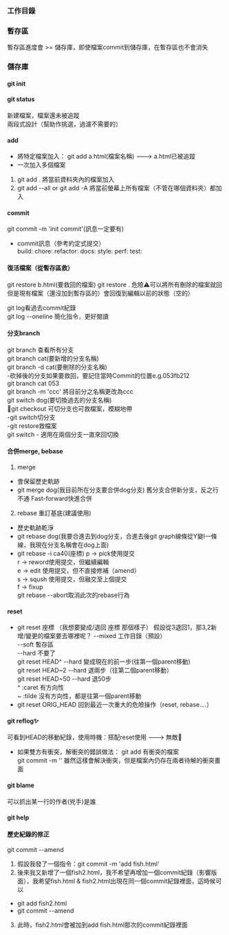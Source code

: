 ### 工作目錄
### 暫存區
暫存區進度會 >= 儲存庫，即使檔案commit到儲存庫，在暫存區也不會消失
### 儲存庫
#### git init
#### git status
新建檔案，檔案還未被追蹤<br/>
兩段式設計（幫助作挑選，過濾不需要的）
#### add
* 將特定檔案加入：
git add a.html(檔案名稱) ---> a.html已被追蹤
* 一次加入多個檔案
1. git add . 將當前資料夾內的檔案加入
2. git add --all or git add -A 將當前螢幕上所有檔案（不管在哪個資料夾）都加入

#### commit
git commit -m 'init commit'(訊息一定要有)
* commit訊息（參考約定式提交）<br/>
build:
chore:
refactor:
docs:
style:
perf:
test:

#### 復活檔案（從暫存區救）
git restore b.html(要救回的檔案)
git restore . 危險⚠️可以將所有刪除的檔案就回但是現有檔案（還沒加到暫存區的）會回復到編輯以前的狀態（空的）

git log看過去commit紀錄<br/>
git log --oneline 簡化指令，更好閱讀

#### 分支branch
git branch 查看所有分支<br/>
git branch cat(要新增的分支名稱)<br/>
git branch -d cat(要刪除的分支名稱)<br/>
-砍掉後的分支如果要救回，要記住當時Commit的位置e.g.053fb212<br/>
git branch cat 053<br/>
git branch -m 'ccc' 將目前分之名稱更改為ccc<br/>
git switch dog(要切換過去的分支名稱)<br/>
👴git checkout 可切分支也可救檔案，模糊地帶<br/>
    -git switch切分支<br/>
    -git restore救檔案<br/>
git switch - 適用在兩個分支一直來回切換
#### 合併merge, bebase
1. merge 
- 會保留歷史軌跡
- git merge dog(我目前所在分支要合併dog分支)
舊分支合併新分支，反之行不通
Fast-forward快進合併
2. rebase 重訂基底(建議使用)
- 歷史軌跡乾淨
- git rebase dog(我要合進去到dog分支，合進去後git graph線條從Y變I一條線，我現在分支名稱會在dog上面)
- git rebase -i ca40(座標)
p -> pick使用提交<br/>
r -> reword使用提交，但繼續編輯<br/>
e -> edit 使用提交，但不直接修補（amend）<br/>
s -> sqush 使用提交，但融交至上個提交<br/>
f -> fixup<br/>
git rebase --abort取消此次的rebase行為

#### reset
* git reset 座標 （我想要變成/退回 座標 那個樣子）
假設從3退回1，那3,2新增/變更的檔案要去哪裡呢？
--mixed 工作目錄（預設）<br/>
--soft 暫存區<br/>
--hard 不要了<br/>
git reset HEAD^ --hard 變成現在的前一步(往第一個parent移動)<br/>
git reset HEAD~2 --hard 退兩步（往第二個parent移動）<br/>
git reset HEAD~50 --hard 退50步<br/>
^ :caret 有方向性<br/>
~ :tilde 沒有方向性，都是往第一個parent移動
* git reset ORIG_HEAD
回到最近一次重大的危險操作（reset, rebase....）

#### git reflog✨
可看到HEAD的移動紀錄，使用時機：搭配reset使用 ---> 無敵🚩

* 如果雙方有衝突，解衝突的錯誤做法：
git add 有衝突的檔案<br/>
git commit -m ''
雖然這樣會解決衝突，但是檔案內仍存在兩者待解的衝突畫面

#### git blame
可以抓出某一行的作者(兇手)是誰

#### git help

#### 歷史紀錄的修正
git commit --amend
1. 假設我發了一個指令：git commit -m 'add fish.html'
2. 後來我又新增了一個fish2.html，我不希望再增加一個commit紀錄（影響版面），我希望fish.html & fish2.html出現在同一個commit紀錄裡面，這時候可以
- git add fish2.html
- git commit --amend
3. 此時，fish2.html會被加到add fish.html那次的commit紀錄裡面